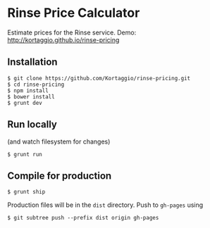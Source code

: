 # Rinse Price Calculator

Estimate prices for the Rinse service. Demo: http://kortaggio.github.io/rinse-pricing

## Installation

	$ git clone https://github.com/Kortaggio/rinse-pricing.git
	$ cd rinse-pricing
	$ npm install
	$ bower install
	$ grunt dev

## Run locally

(and watch filesystem for changes)

	$ grunt run

## Compile for production

	$ grunt ship

Production files will be in the `dist` directory. Push to `gh-pages` using

	$ git subtree push --prefix dist origin gh-pages
